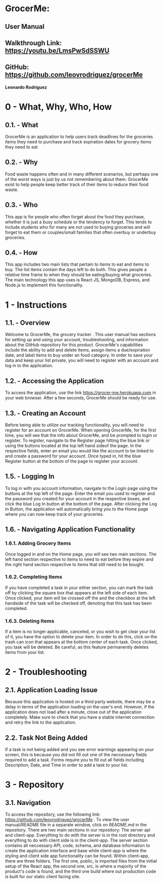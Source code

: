 # GrocerMe: 
## User Manual
## Walkthrough Link: https://youtu.be/LmsPwSdSSWU
## GitHub: https://github.com/leovrodriguez/grocerMe
#### Leonardo Rodriguez



# 0 - What, Why, Who, How

## 0.1. - What
  GrocerMe is an application to help users track deadlines for the groceries items they need to purchase and track expiration dates for grocery items they need to eat

## 0.2. - Why
  Food waste happens often and in many different scenarios, but perhaps one of the worst ways is just by us not remembering about them. GrocerMe exist to help people keep better track of their items to reduce their food waste. 

## 0.3. - Who
  This app is for people who often forget about the food they purchase, whether it is just a busy schedule or the tendency to forget. This tends to include students who for many are not used to buying groceries and will forget to eat them or couples/small families that often overbuy or underbuy groceries.

## 0.4. - How
  This app includes two main lists that pertain to items to eat and items to buy. The list items contain the days left to do both. This gives people a relative time frame to when they should be eating/buying what groceries. The main technology this app uses is React JS, MongoDB, Express, and Node.js to implement this functionality. 

# 1 - Instructions
## 1.1. - Overview
  Welcome to GrocerMe, the grocery tracker . This user manual has sections for setting up and using your account, troubleshooting, and information about the GitHub repository for this product. GrocerMe's capabilities include the ability to add and delete items, assign items a due/expiration date, and label items to buy under an food category. In order to save your data and keep your list private, you will need to register with an account and log in to the application. 

## 1.2. - Accessing the Application
  To access the application, use the link https://grocer-me.herokuapp.com in your web browser. After a few seconds, GrocerMe should be ready for use.

## 1.3. - Creating an Account
  Before being able to utilize our tracking functionality, you will need to register for an account on GrocerMe. When opening GrocerMe, for the first time, you will see that the info about GrocerMe, and be prompted to login or register. To register, navigate to the Register page hitting the blue link or using the buttons located at the top left hand sideof the page. In the respective fields, enter an email you would like the account to be linked to and create a password for your account. Once typed in, hit the blue Register button at the bottom of the page to register your account.
  
## 1.5. - Logging In
  To log in with you account information, navigate to the Login page using the buttons at the top left of the page. Enter the email you used to register and the password you created for your account in the respective boxes, and click the blue Log In button at the bottom of the page. After clicking the Log In Button, the application will automatically bring you to the Home page where you can now keep track of your groceries.

## 1.6. - Navigating Application Functionality
### 1.6.1. Adding Grocery Items
  Once logged in and on the Home page, you will see two main sections. The left hand section respective to items to need to eat before they expire and the right hand section respective to items that still need to be bought.
  
 ### 1.6.2. Completing Items
  If you have completed a task in your either section, you can mark the task off by clicking the square box that appears at the left side of each item. Once clicked, your item will be crossed off the and the checkbox at the left handside of the task will be checked off, denoting that this task has been completed.
 
 ### 1.6.3. Deleting Items
  If a item is no longer applicable, canceled, or you wish to get clear your list of it, you have the option to delete your item. In order to do this, click on the trash can icon that appears at the bottom center of each task. Once clicked, you task will be deleted. Be careful, as this feature permanently deletes items from your list. 

# 2 - Troubleshooting
## 2.1. Application Loading Issue
  Because this application is hosted on a third party website, there may be a delay in terms of the application loading on the user's end. However, if the application does not load after a minute, close out of the application completely. Make sure to check that you have a stable internet connection and retry the link to the application. 
  
## 2.2. Task Not Being Added
  If a task is not being added and you see error warnings appearing on your screen, this is because you did not fill out one of the neccessary fields required to add a task. Forms require you to fill out all fields including Description, Date, and Time in order to add a task to your list.

# 3 - Repository
## 3.1. Navigation
  To access the repository, use the following link: https://github.com/leovrodriguez/grocerMe . To view the user manual/README file in a separate window, click on README.md in the repository. There are two main sections in our repository: The server api and client-app. Everything to do with the server is in the root directory and everything to do with client side is in the client-app. The server section contains all neccessary API, code, schema, and database information to create the application interface and base while client-app is where the styling and client side app functionality can be found. Within client-app, there are three folders. The first one, public, is imported files from the initial setup of the React app, the second one, src, is where a majority of the product's code is found, and the third one build where out production code is built for our static client facing site. 